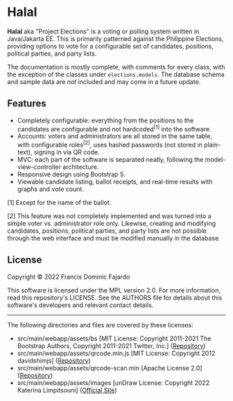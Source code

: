 # Halal

**Halal** aka "Project Elections" is a voting or polling system written in Java/Jakarta EE. This is primarily patterned against the Philippine Elections, providing options to vote for a configurable set of candidates, positions, political parties, and party lists.

The documentation is mostly complete, with comments for every class, with the exception of the classes under `elections.models`. The database schema and sample data are *not* included and may come in a future update.

## Features
- Completely configurable: everything from the positions to the candidates are configurable and not hardcoded<sup>[1]</sup> into the software.
- Accounts: voters and administrators are all stored in the same table, with configurable roles<sup>[2]</sup>, uses hashed passwords (not stored in plain-text), signing in via QR code.
- MVC: each part of the software is separated neatly, following the model-view-controller architecture.
- Responsive design using Bootstrap 5.
- Viewable candidate listing, ballot receipts, and real-time results with graphs and vote count.

[1] Except for the name of the ballot.

[2] This feature was not completely implemented and was turned into a simple voter vs. administrator role only. Likewise, creating and modifying candidates, positions, political parties, and party lists are not possible through the web interface and must be modified manually in the database.

## License

Copyright © 2022 Francis Dominic Fajardo

This software is licensed under the MPL version 2.0. For more information, read this repository's LICENSE. See the AUTHORS file for details about this software's developers and relevant contact details.

---

The following directories and files are covered by these licenses:
- src/main/webapp/assets/bs [MIT License: Copyright 2011-2021 The Bootstrap Authors, Copyright 2011-2021 Twitter, Inc.] ([Repository](https://github.com/twbs/bootstrap/))
- src/main/webapp/assets/qrcode.min.js [MIT License: Copyright 2012 davidshimjs] ([Repository](https://github.com/davidshimjs/qrcodejs/))
- src/main/webapp/assets/qrcode-scan.min [Apache License 2.0] ([Repository](https://github.com/mebjas/html5-qrcode))
- src/main/webapp/assets/images [unDraw License: Copyright 2022 Katerina Limpitsouni] ([Official Site](https://undraw.co/))
